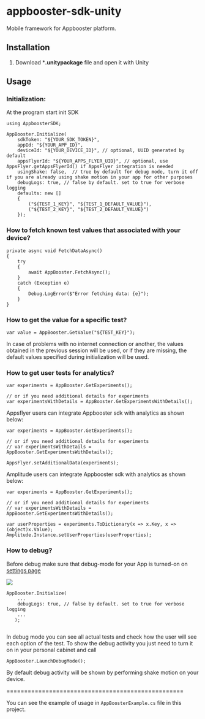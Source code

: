 # appbooster-sdk-unity

Mobile framework for Appbooster platform.

## Installation

1. Download ***.unitypackage** file and open it with Unity

## Usage


### Initialization:

At the program start init SDK

```
using AppboosterSDK;

AppBooster.Initialize(
    sdkToken: "${YOUR_SDK_TOKEN}", 
    appId: "${YOUR_APP_ID}", 
    deviceId: "${YOUR_DEVICE_ID}", // optional, UUID generated by default
    appsFlyerId: "${YOUR_APPS_FLYER_UID}", // optional, use AppsFlyer.getAppsFlyerId() if AppsFlyer integration is needed
    usingShake: false,  // true by default for debug mode, turn it off if you are already using shake motion in your app for other purposes
    debugLogs: true, // false by default. set to true for verbose logging
    defaults: new [] 
    {
        ("${TEST_1_KEY}", "${TEST_1_DEFAULT_VALUE}"),
	    ("${TEST_2_KEY}", "${TEST_2_DEFAULT_VALUE}")
    });
```

### How to fetch known test values that associated with your device?

```
private async void FetchDataAsync()
{
    try
    {
        await AppBooster.FetchAsync();
    }
    catch (Exception e)
    {
        Debug.LogError($"Error fetching data: {e}");
    }
}
```

### How to get the value for a specific test?

```
var value = AppBooster.GetValue("${TEST_KEY}");
```

In case of problems with no internet connection or another, the values obtained in the previous session will be used, or if they are missing, the default values specified during initialization will be used.

### How to get user tests for analytics?

```
var experiments = AppBooster.GetExperiments();

// or if you need additional details for experiments
var experimentsWithDetails = AppBooster.GetExperimentsWithDetails();

```

Appsflyer users can integrate Appbooster sdk with analytics as shown below:

```
var experiments = AppBooster.GetExperiments();

// or if you need additional details for experiments
// var experimentsWithDetails = AppBooster.GetExperimentsWithDetails();

AppsFlyer.setAdditionalData(experiments);
```

Amplitude users can integrate Appbooster sdk with analytics as shown below:

```
var experiments = AppBooster.GetExperiments();

// or if you need additional details for experiments
// var experimentsWithDetails = AppBooster.GetExperimentsWithDetails();

var userProperties = experiments.ToDictionary(x => x.Key, x => (object)x.Value);
Amplitude.Instance.setUserProperties(userProperties);
```


### How to debug?

Before debug make sure that debug-mode for your App is turned-on on [settings page](https://platform.appbooster.com/ab/settings)

  ![](https://imgproxy.appbooster.com/9ACImnEbmsO822dynjTjcC_B8aXzbbpPQsOgop2PlBs//aHR0cHM6Ly9hcHBib29zdGVyLWNsb3VkLnMzLmV1LWNlbnRyYWwtMS5hbWF6b25hd3MuY29tLzk0N2M5NzdmLTAwY2EtNDA1Yi04OGQ4LTAzOTM4ZjY4OTAzYi5wbmc.png)


```
AppBooster.Initialize(
    ...
    debugLogs: true, // false by default. set to true for verbose logging
    ...
   );
        
```

In debug mode you can see all actual tests and check how the user will see each option of the test.
To show the debug activity you just need to turn it on in your personal cabinet and call

```
AppBooster.LaunchDebugMode();
```

By default debug activity will be shown by performing shake motion on your device.


==================================================

You can see the example of usage in `AppBoosterExample.cs` file in this project.
